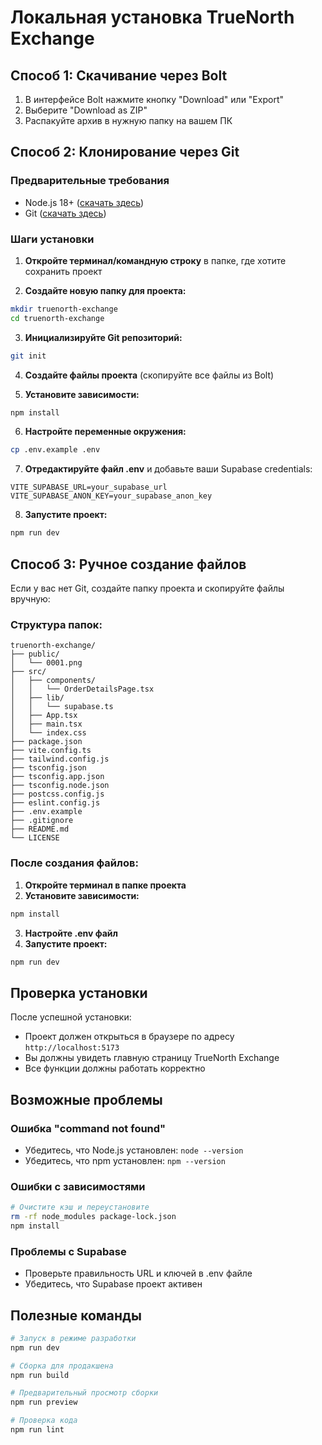 # Локальная установка TrueNorth Exchange

## Способ 1: Скачивание через Bolt

1. В интерфейсе Bolt нажмите кнопку "Download" или "Export"
2. Выберите "Download as ZIP"
3. Распакуйте архив в нужную папку на вашем ПК

## Способ 2: Клонирование через Git

### Предварительные требования
- Node.js 18+ ([скачать здесь](https://nodejs.org/))
- Git ([скачать здесь](https://git-scm.com/))

### Шаги установки

1. **Откройте терминал/командную строку** в папке, где хотите сохранить проект

2. **Создайте новую папку для проекта:**
```bash
mkdir truenorth-exchange
cd truenorth-exchange
```

3. **Инициализируйте Git репозиторий:**
```bash
git init
```

4. **Создайте файлы проекта** (скопируйте все файлы из Bolt)

5. **Установите зависимости:**
```bash
npm install
```

6. **Настройте переменные окружения:**
```bash
cp .env.example .env
```

7. **Отредактируйте файл .env** и добавьте ваши Supabase credentials:
```env
VITE_SUPABASE_URL=your_supabase_url
VITE_SUPABASE_ANON_KEY=your_supabase_anon_key
```

8. **Запустите проект:**
```bash
npm run dev
```

## Способ 3: Ручное создание файлов

Если у вас нет Git, создайте папку проекта и скопируйте файлы вручную:

### Структура папок:
```
truenorth-exchange/
├── public/
│   └── 0001.png
├── src/
│   ├── components/
│   │   └── OrderDetailsPage.tsx
│   ├── lib/
│   │   └── supabase.ts
│   ├── App.tsx
│   ├── main.tsx
│   └── index.css
├── package.json
├── vite.config.ts
├── tailwind.config.js
├── tsconfig.json
├── tsconfig.app.json
├── tsconfig.node.json
├── postcss.config.js
├── eslint.config.js
├── .env.example
├── .gitignore
├── README.md
└── LICENSE
```

### После создания файлов:

1. **Откройте терминал в папке проекта**
2. **Установите зависимости:**
```bash
npm install
```
3. **Настройте .env файл**
4. **Запустите проект:**
```bash
npm run dev
```

## Проверка установки

После успешной установки:
- Проект должен открыться в браузере по адресу `http://localhost:5173`
- Вы должны увидеть главную страницу TrueNorth Exchange
- Все функции должны работать корректно

## Возможные проблемы

### Ошибка "command not found"
- Убедитесь, что Node.js установлен: `node --version`
- Убедитесь, что npm установлен: `npm --version`

### Ошибки с зависимостями
```bash
# Очистите кэш и переустановите
rm -rf node_modules package-lock.json
npm install
```

### Проблемы с Supabase
- Проверьте правильность URL и ключей в .env файле
- Убедитесь, что Supabase проект активен

## Полезные команды

```bash
# Запуск в режиме разработки
npm run dev

# Сборка для продакшена
npm run build

# Предварительный просмотр сборки
npm run preview

# Проверка кода
npm run lint
```